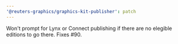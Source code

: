 ```yaml
---
'@reuters-graphics/graphics-kit-publisher': patch
---
```


Won't prompt for Lynx or Connect publishing if there are no elegible editions to go there. Fixes #90.

